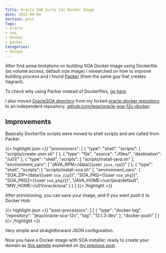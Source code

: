 ```yaml
---
Title: Oracle SOA Suite 12c Docker Image
date: 2015-09-04
Section: post
Tags: 
- oracle
- soa
- docker
- packer
Categories: 
- devops
---
```


After find some limitations on building SOA Docker image using Dockerfile
(as volume access, default size image) I researched on how to improve
building process and I found [Packer](https://packer.io/)
(from the same guy that creates Vagrant).

<!--more-->

To check why using Packer instead of Dockerfiles, [go here](http://mmckeen.net/blog/2013/12/27/advanced-docker-provisioning-with-packer/).

I also moved [OracleSOA directory](https://github.com/jeqo/oracle-docker/tree/master/OracleSOA)
from my forked [oracle-docker repository](https://github.com/oracle/docker) to
an independent repository: [github.com/jeqo/oracle-soa-12c-docker](https://github.com/jeqo/oracle-soa-12c-docker).

## Improvements ##

Basically Dockerfile scripts were moved to shell scripts and are called
from Packer.

{{< highlight json >}}
  "provisioners": [
    {
      "type": "shell",
      "scripts": [
        "scripts/create-user.sh"
      ]
    },
    {
      "type": "file",
      "source": "./files/",
      "destination": "/u01/"
    },
    {
      "type": "shell",
      "scripts": [
        "scripts/install-java.sh"
      ],
      "environment_vars": [
        "JAVA_RPM=/data/{{user `java_rpm`}}"
      ]
    },
    {
      "type": "shell",
      "scripts": [
        "scripts/install-soa.sh"
      ],
      "environment_vars": [
        "SOA_ZIP=/data/{{user `soa_zip`}}",
        "SOA_PKG={{user `soa_pkg`}}",
        "SOA_PKG2={{user `soa_pkg2`}}",
        "JAVA_HOME=/usr/java/default",
        "MW_HOME=/u01/oracle/soa"
      ]
    }
  ]
{{< /highlight >}}

After provisioning, you can save your image, and if
you want push it to Docker Hub:

{{< highlight json >}}
  "post-processors": [
    [
      {
        "type": "docker-tag",
        "repository": "jeqo/oracle-soa-12c",
        "tag": "12.1.3-dev"
      },
      "docker-push"
    ]
  ]
{{< /highlight >}}

Very simple and straightforward JSON configuration.

Now you have a Docker image with SOA installer, ready
to create your domain as [this sample](https://github.com/jeqo/oracle-soa-12c-docker/tree/master/samples/12c-domain) explained
on [my previous post](http://jeqo.github.io/blog/devops/docker-image-oracle-soa/).
